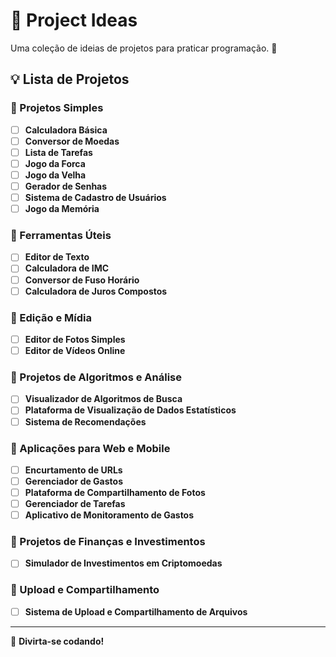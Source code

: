 # 📌 Project Ideas

Uma coleção de ideias de projetos para praticar programação. 🚀  

## 💡 Lista de Projetos  

### 🔹 Projetos Simples  
- [ ] **Calculadora Básica**  
- [ ] **Conversor de Moedas**  
- [ ] **Lista de Tarefas**  
- [ ] **Jogo da Forca**  
- [ ] **Jogo da Velha**  
- [ ] **Gerador de Senhas**  
- [ ] **Sistema de Cadastro de Usuários**  
- [ ] **Jogo da Memória**  

### 🔹 Ferramentas Úteis  
- [ ] **Editor de Texto**  
- [ ] **Calculadora de IMC**  
- [ ] **Conversor de Fuso Horário**  
- [ ] **Calculadora de Juros Compostos**  

### 🔹 Edição e Mídia  
- [ ] **Editor de Fotos Simples**  
- [ ] **Editor de Vídeos Online**  

### 🔹 Projetos de Algoritmos e Análise  
- [ ] **Visualizador de Algoritmos de Busca**  
- [ ] **Plataforma de Visualização de Dados Estatísticos**  
- [ ] **Sistema de Recomendações**  

### 🔹 Aplicações para Web e Mobile  
- [ ] **Encurtamento de URLs**  
- [ ] **Gerenciador de Gastos**  
- [ ] **Plataforma de Compartilhamento de Fotos**  
- [ ] **Gerenciador de Tarefas**  
- [ ] **Aplicativo de Monitoramento de Gastos**  

### 🔹 Projetos de Finanças e Investimentos  
- [ ] **Simulador de Investimentos em Criptomoedas**  

### 🔹 Upload e Compartilhamento  
- [ ] **Sistema de Upload e Compartilhamento de Arquivos**  

---


🚀 **Divirta-se codando!**
